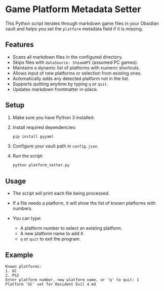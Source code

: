 # Game Platform Metadata Setter

This Python script iterates through markdown game files in your Obsidian vault and helps you set the `platform` metadata field if it is missing.

## Features

- Scans all markdown files in the configured directory.
- Skips files with `dataSource: SteamAPI` (assumed PC games).
- Maintains a dynamic list of platforms with numeric shortcuts.
- Allows input of new platforms or selection from existing ones.
- Automatically adds any detected platform not in the list.
- Supports quitting anytime by typing `q` or `quit`.
- Updates markdown frontmatter in-place.

## Setup

1. Make sure you have Python 3 installed.
2. Install required dependencies:
    ```bash
    pip install pyyaml
    ```

3. Configure your vault path in `config.json`.
4. Run the script:

   ```bash
   python platform_setter.py
   ```

## Usage

* The script will print each file being processed.
* If a file needs a platform, it will show the list of known platforms with numbers.
* You can type:

  * A platform number to select an existing platform.
  * A new platform name to add it.
  * `q` or `quit` to exit the program.

## Example

```
Known platforms:
1. GC
2. PS2
Enter platform number, new platform name, or 'q' to quit: 1
Platform 'GC' set for Resident Evil 4.md
```
